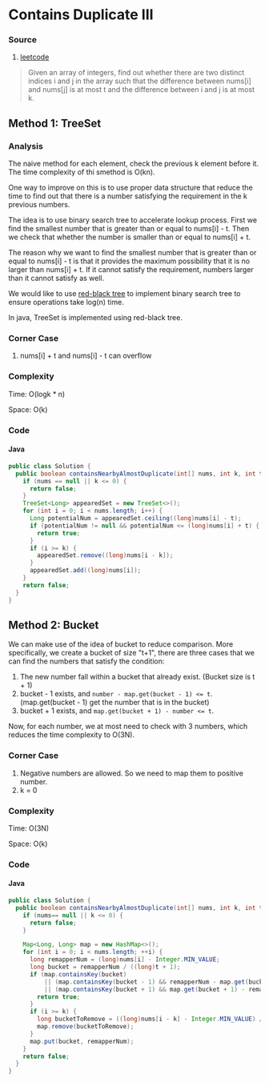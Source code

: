 # Contains Duplicate III
### Source
1. [leetcode](https://leetcode.com/problems/contains-duplicate-iii/)

> Given an array of integers, find out whether there are two distinct indices i and j in the array such that the difference between nums[i] and nums[j] is at most t and the difference between i and j is at most k.

## Method 1: TreeSet
### Analysis
The naive method for each element, check the previous k element before it. The time complexity of thi smethod is O(kn).

One way to improve on this is to use proper data structure that reduce the time to find out that there is a number satisfying the requirement in the k previous numbers.

The idea is to use binary search tree to accelerate lookup process. First we find the smallest number that is greater than or equal to nums[i] - t. Then we check that whether the number is smaller than or equal to nums[i] + t. 

The reason why we want to find the smallest number that is greater than or equal to nums[i] - t is that it provides the maximum possibility that it is no larger than nums[i] + t. If it cannot satisfy the requirement, numbers larger than it cannot satisfy as well. 

We would like to use [red-black tree](http://www.geeksforgeeks.org/red-black-tree-set-1-introduction-2/) to implement binary search tree to ensure operations take log(n) time. 

In java, TreeSet is implemented using red-black tree. 

### Corner Case
1. nums[i] + t and nums[i] - t can overflow

### Complexity
Time: O(logk * n)

Space: O(k)

### Code
#### Java
```java
public class Solution {
  public boolean containsNearbyAlmostDuplicate(int[] nums, int k, int t) {
    if (nums == null || k <= 0) {
      return false;
    }
    TreeSet<Long> appearedSet = new TreeSet<>();
    for (int i = 0; i < nums.length; i++) {
      Long potentialNum = appearedSet.ceiling((long)nums[i] - t);
      if (potentialNum != null && potentialNum <= (long)nums[i] + t) {
        return true;
      }
      if (i >= k) {
        appearedSet.remove((long)nums[i - k]);
      }
      appearedSet.add((long)nums[i]);
    }
    return false;
  }
}
```

## Method 2: Bucket 
We can make use of the idea of bucket to reduce comparison. More specifically, we create a bucket of size "t+1", there are three cases that we can find the numbers that satisfy the condition:

1. The new number fall within a bucket that already exist. (Bucket size is t + 1)
2. bucket - 1 exists, and `number - map.get(bucket - 1) <= t`. (map.get(bucket - 1) get the number that is in the bucket)
3. bucket + 1 exists, and `map.get(bucket + 1) - number <= t`.

Now, for each number, we at most need to check with 3 numbers, which reduces the time complexity to O(3N).

### Corner Case
1. Negative numbers are allowed. So we need to map them to positive number. 
2. k = 0

### Complexity
Time: O(3N)

Space: O(k)

### Code
#### Java
```java
public class Solution {
  public boolean containsNearbyAlmostDuplicate(int[] nums, int k, int t) {
    if (nums== null || k <= 0) {
      return false;
    }

    Map<Long, Long> map = new HashMap<>();
    for (int i = 0; i < nums.length; ++i) {
      long remapperNum = (long)nums[i] - Integer.MIN_VALUE;
      long bucket = remapperNum / ((long)t + 1);
      if (map.containsKey(bucket)
          || (map.containsKey(bucket - 1) && remapperNum - map.get(bucket - 1) <= t)
          || (map.containsKey(bucket + 1) && map.get(bucket + 1) - remapperNum <= t)) {
        return true;
      }
      if (i >= k) {
        long bucketToRemove = ((long)nums[i - k] - Integer.MIN_VALUE) / ((long)t + 1);
        map.remove(bucketToRemove);
      }
      map.put(bucket, remapperNum);
    }
    return false;
  }
}
```
